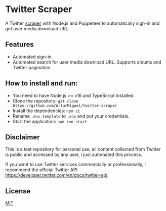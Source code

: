 # Twitter Scraper

A Twitter [scraper](https://pt.wikipedia.org/wiki/Coleta_de_dados_web) with Node.js and Puppeteer to automatically sign-in and get user media download URL.

## Features

- Automated sign-in.
- Automated search for user media download URL. Supports albums and Twitter pagination.

## How to install and run:
- You need to have Node.js >= v16 and TypeScript installed.
- Clone the repository: `git clone https://github.com/ArturMiguel/twitter-scraper`
- Install the dependencies: `npm ci`
- Rename `.env.template` to `.env` and put your credentials.
- Start the application: `npm run start`

## Disclaimer

This is a test repository for personal use, all content collected from Twitter is public and accessed by any user, i just automated this process.

If you want to use Twitter services commercially or professionally, i recommend the official Twitter API https://developer.twitter.com/en/docs/twitter-api.

## License

[MIT](LICENSE)